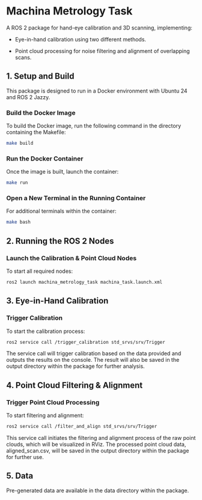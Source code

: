 # Machina Metrology Task
A ROS 2 package for hand-eye calibration and 3D scanning, implementing:

 - Eye-in-hand calibration using two different methods.

 - Point cloud processing for noise filtering and alignment of overlapping scans.

## 1. Setup and Build
This package is designed to run in a Docker environment with Ubuntu 24 and ROS 2 Jazzy.

### Build the Docker Image

To build the Docker image, run the following command in the directory containing the Makefile:

```bash
make build
```

### Run the Docker Container

Once the image is built, launch the container:

```bash
make run 
```

### Open a New Terminal in the Running Container

For additional terminals within the container:

```bash
make bash 
```

## 2. Running the ROS 2 Nodes

### Launch the Calibration & Point Cloud Nodes

To start all required nodes:

```bash
ros2 launch machina_metrology_task machina_task.launch.xml
```

## 3. Eye-in-Hand Calibration

### Trigger Calibration

To start the calibration process:
```bash
ros2 service call /trigger_calibration std_srvs/srv/Trigger
```
The service call will trigger calibration based on the data provided and outputs the results on the console. 
The result will also be saved in the output directory within the package for further analysis. 

## 4. Point Cloud Filtering & Alignment

### Trigger Point Cloud Processing

To start filtering and alignment:
```bash
ros2 service call /filter_and_align std_srvs/srv/Trigger
```

This service call initiates the filtering and alignment process of the raw point clouds, which will be visualized in RViz. 
The processed point cloud data, aligned_scan.csv, will be saved in the output directory within the package for further use. 


## 5. Data

Pre-generated data are available in the data directory within the package.

